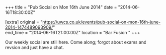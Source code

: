 +++
title = "Pub Social on Mon 16th June 2014"
date = "2014-06-16T18:30:00Z"

[extra]
original = "https://uwcs.co.uk/events/pub-social-on-mon-16th-june-2014-1474489093909/"    
end_time = "2014-06-16T21:00:00Z"
location = "Bar Fusion "
+++

Our weekly social are still here. Come along; forgot about exams and revsion and just have a chat.

